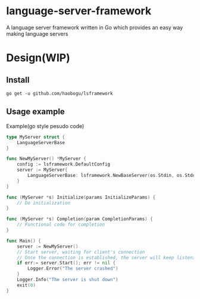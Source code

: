 # language-server-framework
A language server framework written in Go which provides an easy way making language servers

# Design(WIP)
## Install
```shell
go get -u github.com/haobogu/lsframework
```
## Usage example
Example(go style pesudo code)
```go
type MyServer struct {
    LanguageServerBase
}

func NewMyServer() *MyServer {
    config := lsframework.DefaultConfig
    server := MyServer{
        LanguageServerBase: lsframework.NewBaseServer(os.Stdin, os.Stdout, config)
    }
}

func (MyServer *s) Initialize(params InitializeParams) {
    // Do initialization
}

func (MyServer *s) Completion(param CompletionParams) {
    // Functional code for completion
}

func Main() {
    server := NewMyServer()
    // Start server, waiting for client's connection
    // Once the connection is established, the server will keep listening the requests and notifications
    if err:= server.Start(); err != nil {
        Logger.Error("The server crashed")
    }
    Logger.Info("The server is shut down")
    exit(0)
}

```

